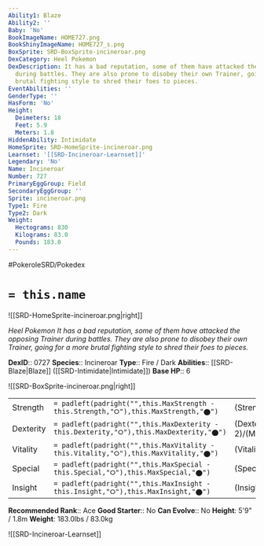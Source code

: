 ```yaml
---
Ability1: Blaze
Ability2: ''
Baby: 'No'
BookImageName: HOME727.png
BookShinyImageName: HOME727_s.png
BoxSprite: SRD-BoxSprite-incineroar.png
DexCategory: Heel Pokemon
DexDescription: It has a bad reputation, some of them have attacked the opposing Trainer
  during battles. They are also prone to disobey their own Trainer, going for a more
  brutal fighting style to shred their foes to pieces.
EventAbilities: ''
GenderType: ''
HasForm: 'No'
Height:
  Deimeters: 18
  Feet: 5.9
  Meters: 1.8
HiddenAbility: Intimidate
HomeSprite: SRD-HomeSprite-incineroar.png
Learnset: '[[SRD-Incineroar-Learnset]]'
Legendary: 'No'
Name: Incineroar
Number: 727
PrimaryEggGroup: Field
SecondaryEggGroup: ''
Sprite: incineroar.png
Type1: Fire
Type2: Dark
Weight:
  Hectograms: 830
  Kilograms: 83.0
  Pounds: 183.0
---
```


#PokeroleSRD/Pokedex

# `= this.name`

![[SRD-HomeSprite-incineroar.png|right]]

*Heel Pokemon*
*It has a bad reputation, some of them have attacked the opposing Trainer during battles. They are also prone to disobey their own Trainer, going for a more brutal fighting style to shred their foes to pieces.*

**DexID**:: 0727
**Species**:: Incineroar
**Type**:: Fire / Dark
**Abilities**:: [[SRD-Blaze|Blaze]] ([[SRD-Intimidate|Intimidate]])
**Base HP**:: 6

![[SRD-BoxSprite-incineroar.png|right]]

|           |                                                                                        |                                          |
| --------- | -------------------------------------------------------------------------------------- | ---------------------------------------- |
| Strength  | `= padleft(padright("",this.MaxStrength - this.Strength,"⭘"),this.MaxStrength,"⬤")`    | (Strength::3)/(MaxStrength::7)   |
| Dexterity | `= padleft(padright("",this.MaxDexterity - this.Dexterity,"⭘"),this.MaxDexterity,"⬤")` | (Dexterity:: 2)/(MaxDexterity::4) |
| Vitality  | `= padleft(padright("",this.MaxVitality - this.Vitality,"⭘"),this.MaxVitality,"⬤")`    | (Vitality::2)/(MaxVitality::5)   |
| Special   | `= padleft(padright("",this.MaxSpecial - this.Special,"⭘"),this.MaxSpecial,"⬤")`       | (Special::2)/(MaxSpecial::5)     |
| Insight   | `= padleft(padright("",this.MaxInsight - this.Insight,"⭘"),this.MaxInsight,"⬤")`       | (Insight::2)/(MaxInsight::5)     |

**Recommended Rank**:: Ace
**Good Starter**:: No
**Can Evolve**:: No
**Height**: 5'9" / 1.8m
**Weight**: 183.0lbs / 83.0kg

![[SRD-Incineroar-Learnset]]